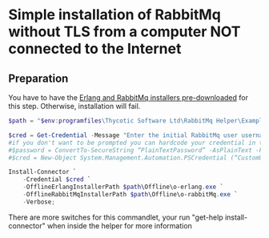 # Simple installation of RabbitMq without TLS from a computer NOT connected to the Internet

## Preparation

You have to have the [Erlang and RabbitMq installers pre-downloaded](prepare-offline.md) for this step. Otherwise, installation will fail.

```powershell
$path = "$env:programfiles\Thycotic Software Ltd\RabbitMq Helper\Examples";

$cred = Get-Credential -Message "Enter the initial RabbitMq user username and password";
#if you don't want to be prompted you can hardcode your credential in the script
#$password = ConvertTo-SecureString “PlainTextPassword” -AsPlainText -Force
#$cred = New-Object System.Management.Automation.PSCredential (“CustomUserName”, $password)

Install-Connector `
    -Credential $cred `
    -OfflineErlangInstallerPath $path\Offline\o-erlang.exe `
    -OfflineRabbitMqInstallerPath $path\Offline\o-rabbitMq.exe `
    -Verbose;
```

There are more switches for this commandlet, your run "get-help install-connector" when inside the helper for more information